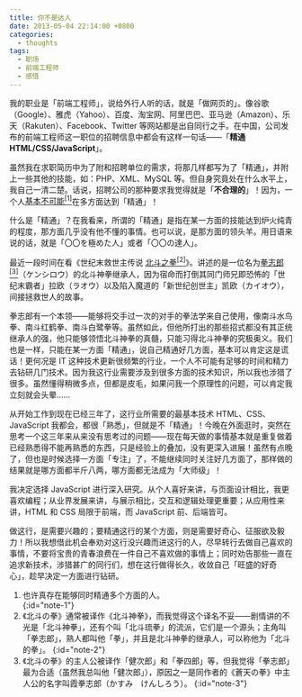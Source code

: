 ```yaml
---
title: 你不是达人
date: 2013-05-04 22:14:00 +0800
categories:
  - thoughts
tags:
  - 职场
  - 前端工程师
  - 感悟
---
```

我的职业是「前端工程师」，说给外行人听的话，就是「做网页的」。像谷歌（Google）、雅虎（Yahoo）、百度、淘宝网、阿里巴巴、亚马逊（Amazon）、乐天（Rakuten）、Facebook、Twitter 等网站都是出自同行之手。在中国，公司发布的前端工程师这一职位的招聘信息中都会有这样一句话——「**精通 HTML/CSS/JavaScript**」。

虽然我在求职简历中为了附和招聘单位的需求，将那几样都写为了「精通」，并附上一些其他的技能，如：PHP、XML、MySQL 等。但自身究竟处在什么水平上，我自己一清二楚。话说，招聘公司的那种要求我觉得就是「**不合理的**」！因为，一个人[基本不可能<sup><smal>[1]</smal></sup>](#note-1)在多方面达到「精通」！

什么是「精通」？在我看来，所谓的「精通」是指在某一方面的技能达到炉火纯青的程度，那方面几乎没有他不懂的事情。也可以说，是那方面的领头羊。用日语来说的话，就是「<span lang="ja">〇〇を極めた人</span>」或者「<span lang="ja">〇〇の達人</span>」。

最近一段时间在看《世纪末救世主传说 [北斗之拳<sup><smal>[2]</smal></sup>](#note-2)》。讲述的是一位名为[拳志郎<sup><smal>[3]</smal></sup>](#note-3)（<span lang="ja">ケンシロウ</span>）的北斗神拳继承人，因为宿命而打倒其同门师兄即恐怖的「世纪末霸者」拉欧（<span lang="ja">ラオウ</span>）以及陷入魔道的「新世纪创世主」凯欧（<span lang="ja">カイオウ</span>），间接拯救世人的故事。

拳志郎有一个本领——能够将交手过一次的对手的拳法学来自己使用，像南斗水鸟拳、南斗红鹤拳、南斗白鹭拳等。虽然如此，但他所打出的那些招式都没有其正统继承人的强，他只能够领悟北斗神拳的真髓，只能习得北斗神拳的究极奥义。我们也是一样，只能在某一方面「精通」，说自己精通好几方面，基本可以肯定这是谎话！更何况是 IT 这种技术更新很频繁的行业，一个人不可能有足够的时间和精力去钻研几门技术。因为我这行业需要涉及到很多方面的技术知识，所以我也涉猎了很多。虽然懂得稍微多点，但都是皮毛，如果问我一个原理性的问题，可以肯定我立刻就会头晕……

从开始工作到现在已经三年了，这行业所需要的最基本技术 HTML、CSS、JavaScript 我都会，都很「熟悉」，但就是不「精通」！今晚在外面逛时，突然在思考一个这三年来从来没有思考过的问题——现在每天做的事情基本就是重复做着已经熟悉得不能再熟悉的东西，只是经验上的叠加，没有更深入进展！虽然有点晚了，但也是时候选择一方面「专注」了，不能继续同时关注好几方面了，那样做的结果就是哪方面都半斤八两，哪方面都无法成为「大师级」！

我决定选择 JavaScript 进行深入研究。从个人喜好来讲，与页面设计相比，我更喜欢编程；从业界发展来讲，与展示相比，交互和逻辑处理更重要；从应用性来讲，HTML 和 CSS 局限于前端，而 JavaScript 前、后端皆可。

做这行，是需要兴趣的；要精通这行的某个方面，则是需要好奇心、征服欲及毅力！所以我想借此机会奉劝对这行没兴趣而进这行的人，尽早转行去做自己喜欢的事情，不要将宝贵的青春浪费在一件自己不喜欢做的事情上；同时劝告那些一直在追求新技术，涉猎甚广的同行们，想在这行做得长久，收敛自己「旺盛的好奇心」，趁早决定一方面进行钻研。

1. 也许真存在能够同时精通多个方面的人。</li>
{:id="note-1"}
2. 《<span lang="ja">北斗の拳</span>》通常被译作《北斗神拳》，而我觉得这个译名不妥——剧情讲的不光是「北斗神拳」，还有个叫「北斗琉拳」的流派，它们是一个源头；主角叫「拳志郎」，熟人都叫他「拳」，并且是北斗神拳的继承人，可以称他为「北斗的拳」。
{:id="note-2"}
3. 《<span lang="ja">北斗の拳</span>》的主人公被译作「健次郎」和「拳四郎」等，但我觉得「拳志郎」最为合适（虽然我总叫他「健次郎」），原因之一是同作者的《蒼天の拳》中主人公的名字叫霞拳志郎（<span lang="ja">かすみ　けんしろう</span>）。
{:id="note-3"}
